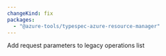 ```yaml
---
changeKind: fix
packages:
  - "@azure-tools/typespec-azure-resource-manager"
---
```


Add request parameters to legacy operations list